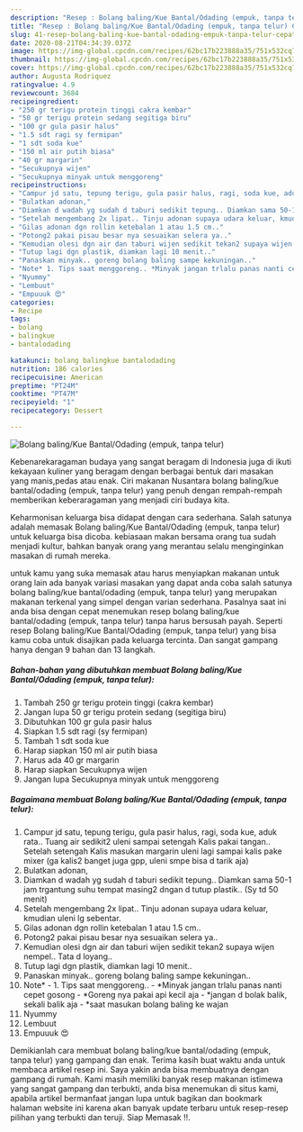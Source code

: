 ```yaml
---
description: "Resep : Bolang baling/Kue Bantal/Odading (empuk, tanpa telur) Cepat"
title: "Resep : Bolang baling/Kue Bantal/Odading (empuk, tanpa telur) Cepat"
slug: 41-resep-bolang-baling-kue-bantal-odading-empuk-tanpa-telur-cepat
date: 2020-08-21T04:34:39.037Z
image: https://img-global.cpcdn.com/recipes/62bc17b223888a35/751x532cq70/bolang-balingkue-bantalodading-empuk-tanpa-telur-foto-resep-utama.jpg
thumbnail: https://img-global.cpcdn.com/recipes/62bc17b223888a35/751x532cq70/bolang-balingkue-bantalodading-empuk-tanpa-telur-foto-resep-utama.jpg
cover: https://img-global.cpcdn.com/recipes/62bc17b223888a35/751x532cq70/bolang-balingkue-bantalodading-empuk-tanpa-telur-foto-resep-utama.jpg
author: Augusta Rodriquez
ratingvalue: 4.9
reviewcount: 3684
recipeingredient:
- "250 gr terigu protein tinggi cakra kembar"
- "50 gr terigu protein sedang segitiga biru"
- "100 gr gula pasir halus"
- "1.5 sdt ragi sy fermipan"
- "1 sdt soda kue"
- "150 ml air putih biasa"
- "40 gr margarin"
- "Secukupnya wijen"
- "Secukupnya minyak untuk menggoreng"
recipeinstructions:
- "Campur jd satu, tepung terigu, gula pasir halus, ragi, soda kue, aduk rata.. Tuang air sedikit2 uleni sampai setengah Kalis pakai tangan.. Setelah setengah Kalis masukan margarin uleni lagi sampai kalis pake mixer (ga kalis2 banget juga gpp, uleni smpe bisa d tarik aja)"
- "Bulatkan adonan,"
- "Diamkan d wadah yg sudah d taburi sedikit tepung.. Diamkan sama 50-1 jam trgantung suhu tempat masing2 dngan d tutup plastik.. (Sy td 50 menit)"
- "Setelah mengembang 2x lipat.. Tinju adonan supaya udara keluar, kmudian uleni lg sebentar."
- "Gilas adonan dgn rollin ketebalan 1 atau 1.5 cm.."
- "Potong2 pakai pisau besar nya sesuaikan selera ya.."
- "Kemudian olesi dgn air dan taburi wijen sedikit tekan2 supaya wijen nempel.. Tata d loyang.."
- "Tutup lagi dgn plastik, diamkan lagi 10 menit.."
- "Panaskan minyak.. goreng bolang baling sampe kekuningan.."
- "Note* 1. Tips saat menggoreng.. *Minyak jangan trlalu panas nanti cepet gosong *Goreng nya pakai api kecil aja *jangan d bolak balik, sekali balik aja *saat masukan bolang baling ke wajan"
- "Nyummy"
- "Lembuut"
- "Empuuuk 😍"
categories:
- Recipe
tags:
- bolang
- balingkue
- bantalodading

katakunci: bolang balingkue bantalodading 
nutrition: 186 calories
recipecuisine: American
preptime: "PT24M"
cooktime: "PT47M"
recipeyield: "1"
recipecategory: Dessert

---
```



![Bolang baling/Kue Bantal/Odading (empuk, tanpa telur)](https://img-global.cpcdn.com/recipes/62bc17b223888a35/751x532cq70/bolang-balingkue-bantalodading-empuk-tanpa-telur-foto-resep-utama.jpg)

Kebenarekaragaman budaya yang sangat beragam di Indonesia juga di ikuti kekayaan kuliner yang beragam dengan berbagai bentuk dari masakan yang manis,pedas atau enak. Ciri makanan Nusantara bolang baling/kue bantal/odading (empuk, tanpa telur) yang penuh dengan rempah-rempah memberikan keberaragaman yang menjadi ciri budaya kita.


Keharmonisan keluarga bisa didapat dengan cara sederhana. Salah satunya adalah memasak Bolang baling/Kue Bantal/Odading (empuk, tanpa telur) untuk keluarga bisa dicoba. kebiasaan makan bersama orang tua sudah menjadi kultur, bahkan banyak orang yang merantau selalu menginginkan masakan di rumah mereka.



untuk kamu yang suka memasak atau harus menyiapkan makanan untuk orang lain ada banyak variasi masakan yang dapat anda coba salah satunya bolang baling/kue bantal/odading (empuk, tanpa telur) yang merupakan makanan terkenal yang simpel dengan varian sederhana. Pasalnya saat ini anda bisa dengan cepat menemukan resep bolang baling/kue bantal/odading (empuk, tanpa telur) tanpa harus bersusah payah.
Seperti resep Bolang baling/Kue Bantal/Odading (empuk, tanpa telur) yang bisa kamu coba untuk disajikan pada keluarga tercinta. Dan sangat gampang hanya dengan 9 bahan dan 13 langkah.


<!--inarticleads1-->

##### Bahan-bahan yang dibutuhkan membuat Bolang baling/Kue Bantal/Odading (empuk, tanpa telur):

1. Tambah 250 gr terigu protein tinggi (cakra kembar)
1. Jangan lupa 50 gr terigu protein sedang (segitiga biru)
1. Dibutuhkan 100 gr gula pasir halus
1. Siapkan 1.5 sdt ragi (sy fermipan)
1. Tambah 1 sdt soda kue
1. Harap siapkan 150 ml air putih biasa
1. Harus ada 40 gr margarin
1. Harap siapkan Secukupnya wijen
1. Jangan lupa Secukupnya minyak untuk menggoreng




<!--inarticleads2-->

##### Bagaimana membuat  Bolang baling/Kue Bantal/Odading (empuk, tanpa telur):

1. Campur jd satu, tepung terigu, gula pasir halus, ragi, soda kue, aduk rata.. Tuang air sedikit2 uleni sampai setengah Kalis pakai tangan.. Setelah setengah Kalis masukan margarin uleni lagi sampai kalis pake mixer (ga kalis2 banget juga gpp, uleni smpe bisa d tarik aja)
1. Bulatkan adonan,
1. Diamkan d wadah yg sudah d taburi sedikit tepung.. Diamkan sama 50-1 jam trgantung suhu tempat masing2 dngan d tutup plastik.. (Sy td 50 menit)
1. Setelah mengembang 2x lipat.. Tinju adonan supaya udara keluar, kmudian uleni lg sebentar.
1. Gilas adonan dgn rollin ketebalan 1 atau 1.5 cm..
1. Potong2 pakai pisau besar nya sesuaikan selera ya..
1. Kemudian olesi dgn air dan taburi wijen sedikit tekan2 supaya wijen nempel.. Tata d loyang..
1. Tutup lagi dgn plastik, diamkan lagi 10 menit..
1. Panaskan minyak.. goreng bolang baling sampe kekuningan..
1. Note* - 1. Tips saat menggoreng.. - *Minyak jangan trlalu panas nanti cepet gosong - *Goreng nya pakai api kecil aja - *jangan d bolak balik, sekali balik aja - *saat masukan bolang baling ke wajan
1. Nyummy
1. Lembuut
1. Empuuuk 😍




Demikianlah cara membuat bolang baling/kue bantal/odading (empuk, tanpa telur) yang gampang dan enak. Terima kasih buat waktu anda untuk membaca artikel resep ini. Saya yakin anda bisa membuatnya dengan gampang di rumah. Kami masih memiliki banyak resep makanan istimewa yang sangat gampang dan terbukti, anda bisa menemukan di situs kami, apabila artikel bermanfaat jangan lupa untuk bagikan dan bookmark halaman website ini karena akan banyak update terbaru untuk resep-resep pilihan yang terbukti dan teruji. Siap Memasak !!. 

